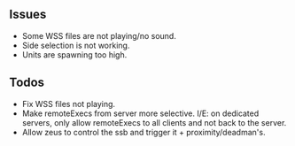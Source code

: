 ## Issues
- Some WSS files are not playing/no sound.
- Side selection is not working.
- Units are spawning too high.
## Todos
- Fix WSS files not playing.
- Make remoteExecs from server more selective. I/E: on dedicated servers, only allow remoteExecs to all clients and not back to the server.
- Allow zeus to control the ssb and trigger it + proximity/deadman's.